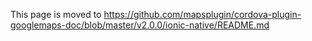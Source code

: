 This page is moved to https://github.com/mapsplugin/cordova-plugin-googlemaps-doc/blob/master/v2.0.0/ionic-native/README.md
